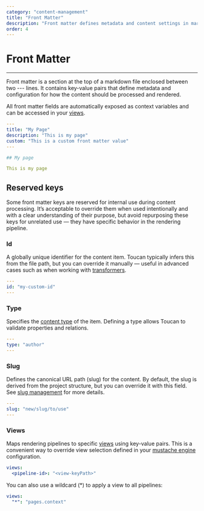 ```yaml
---
category: "content-management"
title: "Front Matter"
description: "Front matter defines metadata and content settings in markdown files."
order: 4
---
```


# Front Matter
---

Front matter is a section at the top of a markdown file enclosed between two --- lines. It contains key-value pairs that define metadata and configuration for how the content should be processed and rendered.

All front matter fields are automatically exposed as context variables and can be accessed in your [views](/docs/templates/views/).

```yaml
---
title: "My Page"
description: "This is my page"
custom: "This is a custom front matter value"
---

## My page

This is my page
```

## Reserved keys

Some front matter keys are reserved for internal use during content processing. It’s acceptable to override them when used intentionally and with a clear understanding of their purpose, but avoid repurposing these keys for unrelated use — they have specific behavior in the rendering pipeline.

### Id

A globally unique identifier for the content item. Toucan typically infers this from the file path, but you can override it manually — useful in advanced cases such as when working with [transformers](/docs/rendering/transformers).

```yml
---
id: "my-custom-id"
---
```

### Type

Specifies the [content type](/docs/content-management/content-types) of the item. Defining a type allows Toucan to validate properties and relations.

```yml
---
type: "author"
---
```

### Slug

Defines the canonical URL path (slug) for the content. By default, the slug is derived from the project structure, but you can override it with this field. See [slug management](/docs/content-management/content-bundles#slug-management) for more details.

```yml
---
slug: "new/slug/to/use"
---
```

### Views

Maps rendering pipelines to specific [views](/docs/templates/views) using key-value pairs. This is a convenient way to override view selection defined in your [mustache engine](/docs/rendering/engines#mustache) configuration.

```yml
views: 
  <pipeline-id>: "<view-keyPath>"
```

You can also use a wildcard (*) to apply a view to all pipelines:

```yml
views:
  "*": "pages.context"
```